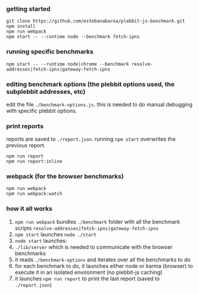 ### getting started
```
git clone https://github.com/estebanabaroa/plebbit-js-benchmark.git
npm install
npm run webpack
npm start -- --runtime node --benchmark fetch-ipns
```

### running specific benchmarks

```
npm start -- --runtime node|chrome --benchmark resolve-addresses|fetch-ipns|gateway-fetch-ipns
```

### editing benchmark options (the plebbit options used, the subplebbit addresses, etc)

edit the file `./benchmark-options.js`. this is needed to do manual debugging with specific plebbit options.

### print reports

reports are saved to `./report.json`. running `npm start` overwrites the previous report.

```
npm run report
npm run report:inline
```

### webpack (for the browser benchmarks)
```
npm run webpack
npm run webpack:watch
```

### how it all works

1. `npm run webpack` bundles `./benchmark` folder with all the benchmark scripts `resolve-addresses|fetch-ipns|gateway-fetch-ipns`
2. `npm start` launches `node ./start`
3. `node start` launches:
  1. `./lib/server` which is needed to communicate with the browser benchmarks
  2. it reads `./benchmark-options` and iterates over all the benchmarks to do
  3. for each benchmark to do, it launches either node or karma (browser) to execute it in an isolated environment (no plebbit-js caching)
  4. it launches `npm run report` to print the last report (saved to `./report.json`)
